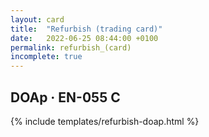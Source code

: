 ```yaml
---
layout: card
title:  "Refurbish (trading card)"
date:   2022-06-25 08:44:00 +0100
permalink: refurbish_(card)
incomplete: true
---
```


## DOAp &middot; EN-055 C

{% include templates/refurbish-doap.html %}